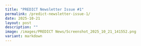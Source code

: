 ```yaml
---
title: "PREDICT Newsletter Issue #1"
permalink: /predict-newsletter-issue-1/
date: 2025-10-21
layout: post
description: ""
image: /images/PREDICT News/Screenshot_2025_10_21_141552.png
variant: markdown
---
```

